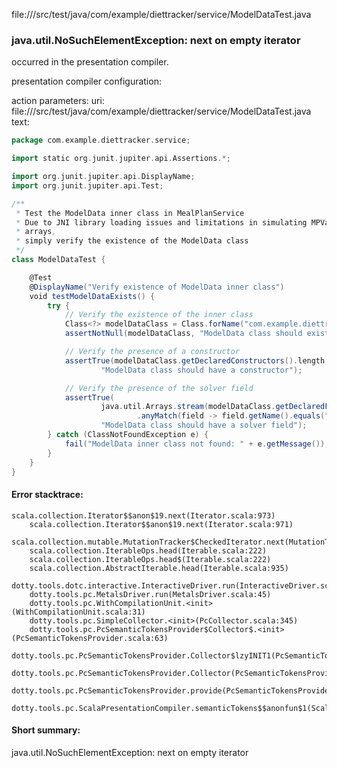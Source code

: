 file://<WORKSPACE>/src/test/java/com/example/diettracker/service/ModelDataTest.java
### java.util.NoSuchElementException: next on empty iterator

occurred in the presentation compiler.

presentation compiler configuration:


action parameters:
uri: file://<WORKSPACE>/src/test/java/com/example/diettracker/service/ModelDataTest.java
text:
```scala
package com.example.diettracker.service;

import static org.junit.jupiter.api.Assertions.*;

import org.junit.jupiter.api.DisplayName;
import org.junit.jupiter.api.Test;

/**
 * Test the ModelData inner class in MealPlanService
 * Due to JNI library loading issues and limitations in simulating MPVariable
 * arrays,
 * simply verify the existence of the ModelData class
 */
class ModelDataTest {

    @Test
    @DisplayName("Verify existence of ModelData inner class")
    void testModelDataExists() {
        try {
            // Verify the existence of the inner class
            Class<?> modelDataClass = Class.forName("com.example.diettracker.service.MealPlanService$ModelData");
            assertNotNull(modelDataClass, "ModelData class should exist");

            // Verify the presence of a constructor
            assertTrue(modelDataClass.getDeclaredConstructors().length > 0,
                    "ModelData class should have a constructor");

            // Verify the presence of the solver field
            assertTrue(
                    java.util.Arrays.stream(modelDataClass.getDeclaredFields())
                            .anyMatch(field -> field.getName().equals("solver")),
                    "ModelData class should have a solver field");
        } catch (ClassNotFoundException e) {
            fail("ModelData inner class not found: " + e.getMessage());
        }
    }
}
```



#### Error stacktrace:

```
scala.collection.Iterator$$anon$19.next(Iterator.scala:973)
	scala.collection.Iterator$$anon$19.next(Iterator.scala:971)
	scala.collection.mutable.MutationTracker$CheckedIterator.next(MutationTracker.scala:76)
	scala.collection.IterableOps.head(Iterable.scala:222)
	scala.collection.IterableOps.head$(Iterable.scala:222)
	scala.collection.AbstractIterable.head(Iterable.scala:935)
	dotty.tools.dotc.interactive.InteractiveDriver.run(InteractiveDriver.scala:164)
	dotty.tools.pc.MetalsDriver.run(MetalsDriver.scala:45)
	dotty.tools.pc.WithCompilationUnit.<init>(WithCompilationUnit.scala:31)
	dotty.tools.pc.SimpleCollector.<init>(PcCollector.scala:345)
	dotty.tools.pc.PcSemanticTokensProvider$Collector$.<init>(PcSemanticTokensProvider.scala:63)
	dotty.tools.pc.PcSemanticTokensProvider.Collector$lzyINIT1(PcSemanticTokensProvider.scala:63)
	dotty.tools.pc.PcSemanticTokensProvider.Collector(PcSemanticTokensProvider.scala:63)
	dotty.tools.pc.PcSemanticTokensProvider.provide(PcSemanticTokensProvider.scala:88)
	dotty.tools.pc.ScalaPresentationCompiler.semanticTokens$$anonfun$1(ScalaPresentationCompiler.scala:109)
```
#### Short summary: 

java.util.NoSuchElementException: next on empty iterator